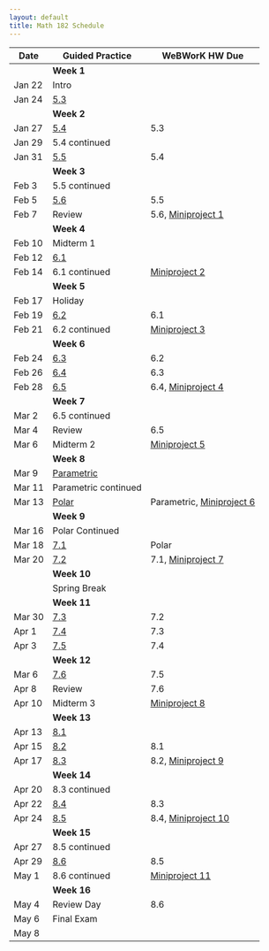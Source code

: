 ```yaml
---
layout: default
title: Math 182 Schedule
---
```


Date   | Guided Practice                               | WeBWorK HW Due
------ | --------------------------------------------- | --------------
       | **Week 1**                                    |
Jan 22 | Intro                                         |
Jan 24 | [5.3](/NSC-Math-182/GP5.3.html)               |
       | **Week 2**                                    |
Jan 27 | [5.4](/NSC-Math-182/GP5.4.html)               | 5.3
Jan 29 | 5.4 continued                                 |
Jan 31 | [5.5](/NSC-Math-182/GP5.5.html)               | 5.4
       | **Week 3**                                    |
Feb 3  | 5.5 continued                                 |
Feb 5  | [5.6](/NSC-Math-182/GP5.6.html)               | 5.5
Feb 7  | Review                                        | 5.6, [Miniproject 1](https://hackmd.io/KwZgpgJgRgHDIFpgBZgGMHLWg7AgnAGZYKEBMADNvjGAIZTJRA==?view)
       | **Week 4**                                    |
Feb 10 | Midterm 1                                     |
Feb 12 | [6.1](/NSC-Math-182/GP6.1.html)               |
Feb 14 | 6.1 continued                                 |[Miniproject 2](https://hackmd.io/KwZgpgJgRgHDIFpgBZgGMHLWg7AgnAGZYKEBMADNvjGAIZTJRA==?view)
       | **Week 5**                                    |
Feb 17 | Holiday                                       |
Feb 19 | [6.2](/NSC-Math-182/GP6.2.html)               | 6.1
Feb 21 | 6.2 continued                                 | [Miniproject 3](https://hackmd.io/KwZgpgJgRgHDIFpgBZgGMHLWg7AgnAGZYKEBMADNvjGAIZTJRA==?view)
       | **Week 6**                                    |
Feb 24 | [6.3](/NSC-Math-182/GP6.3.html)               | 6.2
Feb 26 | [6.4](/NSC-Math-182/GP6.4.html)               | 6.3
Feb 28 | [6.5](/NSC-Math-182/GP6.5.html)               | 6.4, [Miniproject 4](https://hackmd.io/KwZgpgJgRgHDIFpgBZgGMHLWg7AgnAGZYKEBMADNvjGAIZTJRA==?view)
       | **Week 7**                                    |
Mar 2  | 6.5 continued                                 |
Mar 4  | Review                                        | 6.5
Mar 6  | Midterm 2                                     |[Miniproject 5](https://hackmd.io/KwZgpgJgRgHDIFpgBZgGMHLWg7AgnAGZYKEBMADNvjGAIZTJRA==?view)
       | **Week 8**                                    |
Mar 9  | [Parametric](/NSC-Math-182/GPParametric.html) |
Mar 11 | Parametric continued                          |
Mar 13 | [Polar](/NSC-Math-182/GPPolar.html)           | Parametric, [Miniproject 6](https://hackmd.io/KwZgpgJgRgHDIFpgBZgGMHLWg7AgnAGZYKEBMADNvjGAIZTJRA==?view)
       | **Week 9**                                   |
Mar 16 | Polar Continued                               |
Mar 18 | [7.1](/NSC-Math-182/GP7.1.html)               | Polar
Mar 20 | [7.2](/NSC-Math-182/GP7.2.html)               | 7.1, [Miniproject 7](https://hackmd.io/KwZgpgJgRgHDIFpgBZgGMHLWg7AgnAGZYKEBMADNvjGAIZTJRA==?view)
       | **Week 10**                                    |
       | Spring Break 
       | **Week 11**                                   |
Mar 30 | [7.3](/NSC-Math-182/GP7.3.html)               | 7.2
Apr 1  | [7.4](/NSC-Math-182/GP7.4.html)               | 7.3
Apr 3  | [7.5](/NSC-Math-182/GP7.5.html)               | 7.4
       | **Week 12**                                   |
Mar 6 | [7.6](/NSC-Math-182/GP7.6.html)               | 7.5
Apr 8  | Review                                        | 7.6
Apr 10  | Midterm 3                                     | [Miniproject 8](https://hackmd.io/KwZgpgJgRgHDIFpgBZgGMHLWg7AgnAGZYKEBMADNvjGAIZTJRA==?view)                                 |
       | **Week 13**                                   |
Apr 13  | [8.1](/NSC-Math-182/GP8.1.html)               |
Apr 15 | [8.2](/NSC-Math-182/GP8.2.html)               | 8.1
Apr 17 | [8.3](/NSC-Math-182/GP8.3.html)               | 8.2, [Miniproject 9](https://hackmd.io/KwZgpgJgRgHDIFpgBZgGMHLWg7AgnAGZYKEBMADNvjGAIZTJRA==?view)
       | **Week 14**                                   |
Apr 20 | 8.3 continued                                 |
Apr 22 | [8.4](/NSC-Math-182/GP8.4.html)               | 8.3
Apr 24 | [8.5](/NSC-Math-182/GP8.5.html)               | 8.4, [Miniproject 10](https://hackmd.io/KwZgpgJgRgHDIFpgBZgGMHLWg7AgnAGZYKEBMADNvjGAIZTJRA==?view)
       | **Week 15**                                   |
Apr 27 | 8.5 continued                                 |
Apr 29 | [8.6](/NSC-Math-182/GP8.6.html)               | 8.5
May 1  | 8.6 continued                                 |[Miniproject 11](https://hackmd.io/KwZgpgJgRgHDIFpgBZgGMHLWg7AgnAGZYKEBMADNvjGAIZTJRA==?view)
       | **Week 16**                                   |
May 4  | Review Day                                    | 8.6
May 6  | Final Exam                                    |
May 8  |                                               |
